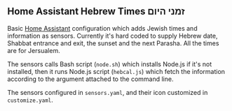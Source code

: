 ## Home Assistant Hebrew Times זמני היום

Basic [Home Assistant](https://home-assistant.io/) configuration which adds Jewish times and information as sensors. Currently it's hard coded to supply Hebrew date, Shabbat entrance and exit,  the sunset and the next Parasha. All the times are for Jersualem.

The sensors calls Bash script (`node.sh`) which installs Node.js if it's not installed, then it runs Node.js script (`hebcal.js`) which fetch the information according to the argument attached to the command line.

The sensors configured in `sensors.yaml`, and their icon customized in `customize.yaml`.
